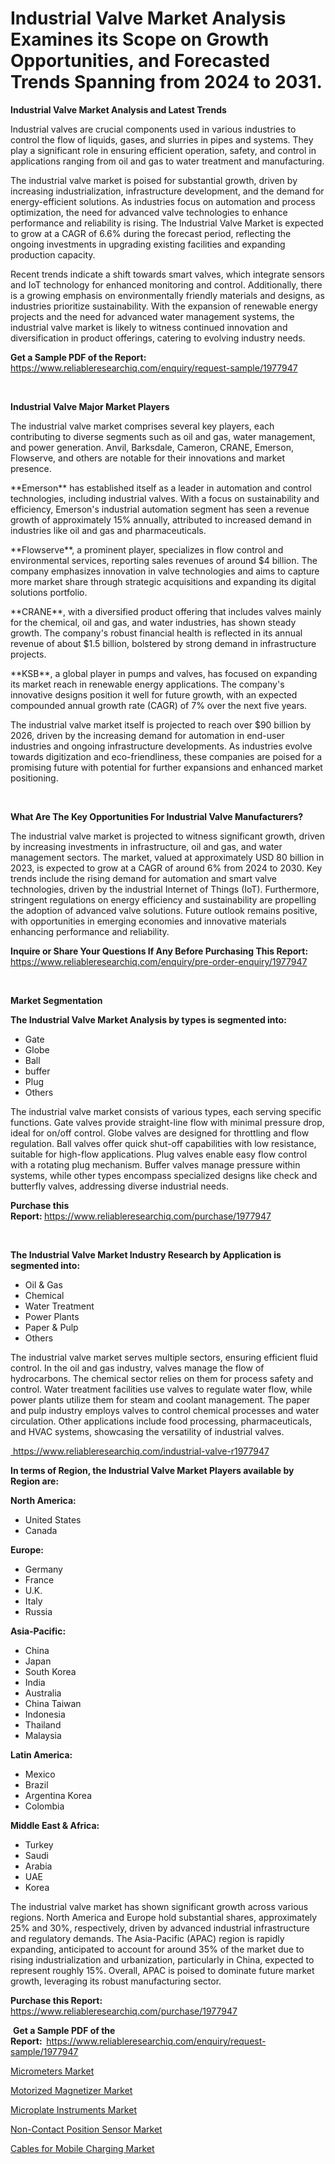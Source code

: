 <p><h1>Industrial Valve Market Analysis Examines its Scope on Growth Opportunities, and Forecasted Trends Spanning from 2024 to 2031.</h1></p><p><strong>Industrial Valve Market Analysis and Latest Trends</strong></p>
<p><p>Industrial valves are crucial components used in various industries to control the flow of liquids, gases, and slurries in pipes and systems. They play a significant role in ensuring efficient operation, safety, and control in applications ranging from oil and gas to water treatment and manufacturing.</p><p>The industrial valve market is poised for substantial growth, driven by increasing industrialization, infrastructure development, and the demand for energy-efficient solutions. As industries focus on automation and process optimization, the need for advanced valve technologies to enhance performance and reliability is rising. The Industrial Valve Market is expected to grow at a CAGR of 6.6% during the forecast period, reflecting the ongoing investments in upgrading existing facilities and expanding production capacity.</p><p>Recent trends indicate a shift towards smart valves, which integrate sensors and IoT technology for enhanced monitoring and control. Additionally, there is a growing emphasis on environmentally friendly materials and designs, as industries prioritize sustainability. With the expansion of renewable energy projects and the need for advanced water management systems, the industrial valve market is likely to witness continued innovation and diversification in product offerings, catering to evolving industry needs.</p></p>
<p><strong>Get a Sample PDF of the Report:&nbsp;</strong> <a href="https://www.reliableresearchiq.com/enquiry/request-sample/1977947?utm_campaign=100&utm_medium=2&utm_source=Github&utm_content=ia&utm_term=25102024&utm_id=industrial-valve">https://www.reliableresearchiq.com/enquiry/request-sample/1977947</a></p>
<p>&nbsp;</p>
<p><strong>Industrial Valve Major Market Players</strong></p>
<p><p>The industrial valve market comprises several key players, each contributing to diverse segments such as oil and gas, water management, and power generation. Anvil, Barksdale, Cameron, CRANE, Emerson, Flowserve, and others are notable for their innovations and market presence.</p><p>**Emerson** has established itself as a leader in automation and control technologies, including industrial valves. With a focus on sustainability and efficiency, Emerson's industrial automation segment has seen a revenue growth of approximately 15% annually, attributed to increased demand in industries like oil and gas and pharmaceuticals.</p><p>**Flowserve**, a prominent player, specializes in flow control and environmental services, reporting sales revenues of around $4 billion. The company emphasizes innovation in valve technologies and aims to capture more market share through strategic acquisitions and expanding its digital solutions portfolio.</p><p>**CRANE**, with a diversified product offering that includes valves mainly for the chemical, oil and gas, and water industries, has shown steady growth. The company's robust financial health is reflected in its annual revenue of about $1.5 billion, bolstered by strong demand in infrastructure projects.</p><p>**KSB**, a global player in pumps and valves, has focused on expanding its market reach in renewable energy applications. The company's innovative designs position it well for future growth, with an expected compounded annual growth rate (CAGR) of 7% over the next five years.</p><p>The industrial valve market itself is projected to reach over $90 billion by 2026, driven by the increasing demand for automation in end-user industries and ongoing infrastructure developments. As industries evolve towards digitization and eco-friendliness, these companies are poised for a promising future with potential for further expansions and enhanced market positioning.</p></p>
<p>&nbsp;</p>
<p><strong>What Are The Key Opportunities For Industrial Valve Manufacturers?</strong></p>
<p><p>The industrial valve market is projected to witness significant growth, driven by increasing investments in infrastructure, oil and gas, and water management sectors. The market, valued at approximately USD 80 billion in 2023, is expected to grow at a CAGR of around 6% from 2024 to 2030. Key trends include the rising demand for automation and smart valve technologies, driven by the industrial Internet of Things (IoT). Furthermore, stringent regulations on energy efficiency and sustainability are propelling the adoption of advanced valve solutions. Future outlook remains positive, with opportunities in emerging economies and innovative materials enhancing performance and reliability.</p></p>
<p><strong>Inquire or Share Your Questions If Any Before Purchasing This Report:</strong> <a href="https://www.reliableresearchiq.com/enquiry/pre-order-enquiry/1977947?utm_campaign=100&utm_medium=2&utm_source=Github&utm_content=ia&utm_term=25102024&utm_id=industrial-valve">https://www.reliableresearchiq.com/enquiry/pre-order-enquiry/1977947</a></p>
<p>&nbsp;</p>
<p><strong>Market Segmentation</strong></p>
<p><strong>The Industrial Valve Market Analysis by types is segmented into:</strong></p>
<p><ul><li>Gate</li><li>Globe</li><li>Ball</li><li>buffer</li><li>Plug</li><li>Others</li></ul></p>
<p><p>The industrial valve market consists of various types, each serving specific functions. Gate valves provide straight-line flow with minimal pressure drop, ideal for on/off control. Globe valves are designed for throttling and flow regulation. Ball valves offer quick shut-off capabilities with low resistance, suitable for high-flow applications. Plug valves enable easy flow control with a rotating plug mechanism. Buffer valves manage pressure within systems, while other types encompass specialized designs like check and butterfly valves, addressing diverse industrial needs.</p></p>
<p><strong>Purchase this Report:&nbsp;</strong><a href="https://www.reliableresearchiq.com/purchase/1977947?utm_campaign=100&utm_medium=2&utm_source=Github&utm_content=ia&utm_term=25102024&utm_id=industrial-valve">https://www.reliableresearchiq.com/purchase/1977947</a></p>
<p>&nbsp;</p>
<p><strong>The Industrial Valve Market Industry Research by Application is segmented into:</strong></p>
<p><ul><li>Oil & Gas</li><li>Chemical</li><li>Water Treatment</li><li>Power Plants</li><li>Paper & Pulp</li><li>Others</li></ul></p>
<p><p>The industrial valve market serves multiple sectors, ensuring efficient fluid control. In the oil and gas industry, valves manage the flow of hydrocarbons. The chemical sector relies on them for process safety and control. Water treatment facilities use valves to regulate water flow, while power plants utilize them for steam and coolant management. The paper and pulp industry employs valves to control chemical processes and water circulation. Other applications include food processing, pharmaceuticals, and HVAC systems, showcasing the versatility of industrial valves.</p></p>
<p><a href="https://www.reliableresearchiq.com/industrial-valve-r1977947?utm_campaign=100&utm_medium=2&utm_source=Github&utm_content=ia&utm_term=25102024&utm_id=industrial-valve">&nbsp;https://www.reliableresearchiq.com/industrial-valve-r1977947</a></p>
<p><strong>In terms of Region, the Industrial Valve Market Players available by Region are:</strong></p>
<p>
    <p> <strong> North America: </strong>
        <ul>
            <li>United States</li>
            <li>Canada</li>
        </ul>
        </p> 
    <p> <strong> Europe: </strong>
        <ul>
            <li>Germany</li>
            <li>France</li>
            <li>U.K.</li>
            <li>Italy</li>
            <li>Russia</li>
        </ul>
        </p> 
    <p> <strong> Asia-Pacific: </strong>
        <ul>
            <li>China</li>
            <li>Japan</li>
            <li>South Korea</li>
            <li>India</li>
            <li>Australia</li>
            <li>China Taiwan</li>
            <li>Indonesia</li>
            <li>Thailand</li>
            <li>Malaysia</li>
        </ul>
        </p> 
    <p> <strong> Latin America: </strong>
        <ul>
            <li>Mexico</li>
            <li>Brazil</li>
            <li>Argentina Korea</li>
            <li>Colombia</li>
        </ul>
        </p> 
    <p> <strong> Middle East & Africa: </strong>
        <ul>
            <li>Turkey</li>
            <li>Saudi</li>
            <li>Arabia</li>
            <li>UAE</li>
            <li>Korea</li>
        </ul>
    </p>
    </p>
<p><p>The industrial valve market has shown significant growth across various regions. North America and Europe hold substantial shares, approximately 25% and 30%, respectively, driven by advanced industrial infrastructure and regulatory demands. The Asia-Pacific (APAC) region is rapidly expanding, anticipated to account for around 35% of the market due to rising industrialization and urbanization, particularly in China, expected to represent roughly 15%. Overall, APAC is poised to dominate future market growth, leveraging its robust manufacturing sector.</p></p>
<p><strong>Purchase this Report: </strong><a href="https://www.reliableresearchiq.com/purchase/1977947?utm_campaign=100&utm_medium=2&utm_source=Github&utm_content=ia&utm_term=25102024&utm_id=industrial-valve">https://www.reliableresearchiq.com/purchase/1977947</a></p>
<p>&nbsp;<strong>Get a Sample PDF of the Report:&nbsp;&nbsp;</strong><a href="https://www.reliableresearchiq.com/enquiry/request-sample/1977947?utm_campaign=100&utm_medium=2&utm_source=Github&utm_content=ia&utm_term=25102024&utm_id=industrial-valve">https://www.reliableresearchiq.com/enquiry/request-sample/1977947</a></p>
<p><strong></strong></p>
<p><p><a href="https://issuu.com/reportprime-2/docs/micrometers-market-size-2030.pptx_bdf6f05ae160ee?utm_campaign=100&utm_medium=2&utm_source=Github&utm_content=ia&utm_term=25102024&utm_id=industrial-valve">Micrometers Market</a></p><p><a href="https://github.com/halleabdon2v1s/Market-Research-Report-List-1/blob/main/motorized-magnetizer-market.md?utm_campaign=100&utm_medium=2&utm_source=Github&utm_content=ia&utm_term=25102024&utm_id=industrial-valve">Motorized Magnetizer Market</a></p><p><a href="https://issuu.com/reportprime-2/docs/microplate-instruments-market-size-_d160f30e60fe46?utm_campaign=100&utm_medium=2&utm_source=Github&utm_content=ia&utm_term=25102024&utm_id=industrial-valve">Microplate Instruments Market</a></p><p><a href="https://github.com/melodyvssta/Market-Research-Report-List-1/blob/main/non-contact-position-sensor-market.md?utm_campaign=100&utm_medium=2&utm_source=Github&utm_content=ia&utm_term=25102024&utm_id=industrial-valve">Non-Contact Position Sensor Market</a></p><p><a href="https://www.linkedin.com/pulse/cables-mobile-charging-market-size-growth-trends-statistics-forecasts-szf8e?utm_campaign=100&utm_medium=2&utm_source=Github&utm_content=ia&utm_term=25102024&utm_id=industrial-valve">Cables for Mobile Charging Market</a></p></p>